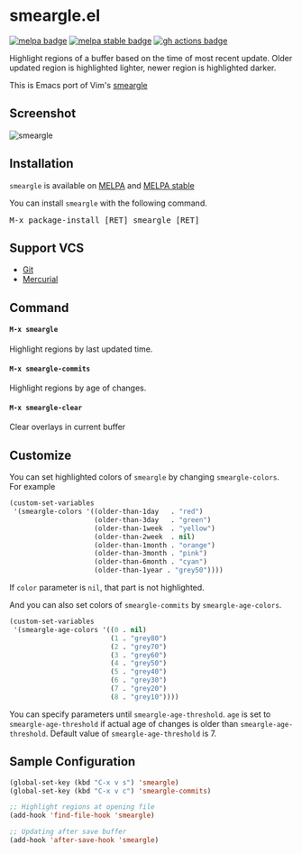 # smeargle.el

[![melpa badge][melpa-badge]][melpa-link]
[![melpa stable badge][melpa-stable-badge]][melpa-stable-link]
[![gh actions badge][gh-actions-badge]][gh-actions-link]

Highlight regions of a buffer based on the time of most recent update.
Older updated region is highlighted lighter, newer region is highlighted darker.

This is Emacs port of Vim's [smeargle](https://github.com/FriedSock/smeargle)

## Screenshot

![smeargle](image/smeargle.png)


## Installation

`smeargle` is available on [MELPA](https://melpa.org/) and [MELPA stable](https://stable.melpa.org/)

You can install `smeargle` with the following command.

<kbd>M-x package-install [RET] smeargle [RET]</kbd>


## Support VCS

- [Git](http://git-scm.com/)
- [Mercurial](http://mercurial.selenic.com/)

## Command

#### `M-x smeargle`

Highlight regions by last updated time.

#### `M-x smeargle-commits`

Highlight regions by age of changes.


#### `M-x smeargle-clear`

Clear overlays in current buffer


## Customize

You can set highlighted colors of `smeargle` by changing `smeargle-colors`.
For example

```lisp
(custom-set-variables
 '(smeargle-colors '((older-than-1day   . "red")
                     (older-than-3day   . "green")
                     (older-than-1week  . "yellow")
                     (older-than-2week  . nil)
                     (older-than-1month . "orange")
                     (older-than-3month . "pink")
                     (older-than-6month . "cyan")
                     (older-than-1year . "grey50"))))
```

If `color` parameter is `nil`, that part is not highlighted.

And you can also set colors of `smeargle-commits` by `smeargle-age-colors`.

```lisp
(custom-set-variables
 '(smeargle-age-colors '((0 . nil)
                         (1 . "grey80")
                         (2 . "grey70")
                         (3 . "grey60")
                         (4 . "grey50")
                         (5 . "grey40")
                         (6 . "grey30")
                         (7 . "grey20")
                         (8 . "grey10"))))
```

You can specify parameters until `smeargle-age-threshold`. `age` is set
to `smeargle-age-threshold` if actual age of changes is older than
`smeargle-age-threshold`. Default value of `smeargle-age-threshold` is 7.


## Sample Configuration

```lisp
(global-set-key (kbd "C-x v s") 'smeargle)
(global-set-key (kbd "C-x v c") 'smeargle-commits)

;; Highlight regions at opening file
(add-hook 'find-file-hook 'smeargle)

;; Updating after save buffer
(add-hook 'after-save-hook 'smeargle)
```

[melpa-link]: https://melpa.org/#/smeargle
[melpa-stable-link]: https://stable.melpa.org/#/smeargle
[gh-actions-link]: https://github.com/emacsorphanage/smeargle/actions
[melpa-badge]: https://melpa.org/packages/smeargle-badge.svg
[melpa-stable-badge]: https://stable.melpa.org/packages/smeargle-badge.svg
[gh-actions-badge]: https://github.com/emacsorphanage/smeargle/workflows/ci-checks/badge.svg
